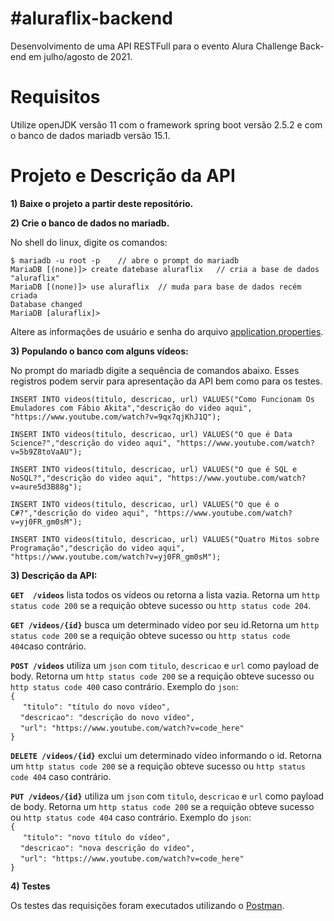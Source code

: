 # #aluraflix-backend
Desenvolvimento de uma API RESTFull para o evento Alura Challenge Back-end em julho/agosto de 2021.

# Requisitos
Utilize openJDK versão 11 com o framework spring boot versão 2.5.2 e com o banco de dados mariadb versão 15.1.

# Projeto e Descrição da API

**1) Baixe o projeto a partir deste repositório.**

**2) Crie o banco de dados no mariadb.**

No shell do linux, digite os comandos:

`$ mariadb -u root -p    // abre o prompt do mariadb` <br />
`MariaDB [(none)]> create datebase aluraflix   // cria a base de dados "aluraflix" ` <br />
`MariaDB [(none)]> use aluraflix  // muda para base de dados recém criada ` <br />
`Database changed` <br />
`MariaDB [aluraflix]>`

Altere as informações de usuário e senha do arquivo [application.properties](https://github.com/adilson-vieira/aluraflix-backend/blob/main/src/main/resources/application.properties).

**3) Populando o banco com alguns vídeos:**

No prompt do mariadb digite a sequência de comandos abaixo. Esses registros podem servir para apresentação da API bem como para os testes.

`INSERT INTO videos(titulo, descricao, url) VALUES("Como Funcionam Os Emuladores com Fábio Akita","descrição do video aqui", "https://www.youtube.com/watch?v=9qx7qjKhJ1Q");`

`INSERT INTO videos(titulo, descricao, url) VALUES("O que é Data Science?","descrição do video aqui", "https://www.youtube.com/watch?v=5b9Z8toVaAU");`

`INSERT INTO videos(titulo, descricao, url) VALUES("O que é SQL e NoSQL?","descrição do video aqui", "https://www.youtube.com/watch?v=aure5d3B88g");`

`INSERT INTO videos(titulo, descricao, url) VALUES("O que é o C#?","descrição do video aqui", "https://www.youtube.com/watch?v=yj0FR_gm0sM");`

`INSERT INTO videos(titulo, descricao, url) VALUES("Quatro Mitos sobre Programação","descrição do video aqui", "https://www.youtube.com/watch?v=yj0FR_gm0sM");`

**3) Descrição da API:**

**`GET  /videos`**     lista todos os vídeos ou retorna a lista vazia. Retorna um `http status code 200` se a requição obteve sucesso ou `http status code 204`.

**`GET /videos/{id}`**    busca um determinado vídeo por seu id.Retorna um `http status code 200` se a requição obteve sucesso ou `http status code 404`caso contrário.

**`POST /videos`**     utiliza um `json` com `titulo`, `descricao` e `url` como payload de body. Retorna um `http status code 200` se a requição obteve sucesso ou `http status code 400` caso contrário. Exemplo do `json`: 
<br />`{` <br />
          &nbsp;&nbsp;&nbsp;&nbsp; `"titulo": "título do novo vídeo",` <br />
          &nbsp;&nbsp;&nbsp;&nbsp;`"descricao": "descrição do novo vídeo",`   
          &nbsp;&nbsp;&nbsp;&nbsp;`"url": "https://www.youtube.com/watch?v=code_here"`     
`}` <br />

**`DELETE /videos/{id}`** exclui um determinado vídeo informando o id. Retorna um `http status code 200` se a requição obteve sucesso ou `http status code 404` caso contrário.

**`PUT /videos/{id}`**     utiliza um `json` com `titulo`, `descricao` e `url` como payload de body. Retorna um `http status code 200` se a requição obteve sucesso ou `http status code 404` caso contrário. Exemplo do `json`: 
<br />`{` <br />
          &nbsp;&nbsp;&nbsp;&nbsp; `"titulo": "novo título do vídeo",` <br />
          &nbsp;&nbsp;&nbsp;&nbsp;`"descricao": "nova descrição do vídeo",`   
          &nbsp;&nbsp;&nbsp;&nbsp;`"url": "https://www.youtube.com/watch?v=code_here"`     
`}` <br />

**4) Testes**

Os testes das requisições foram executados utilizando o [Postman](https://www.postman.com).

